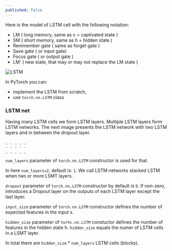 ```yaml
---
published: false
---
```

Here is the model of LSTM cell with the following notation:

* LM ( long memory, same as c = captivated state )
* SM ( short memory, same as h = hidden state )
* Remmember gate ( same as forget gate )
* Save gate ( or input gate)
* Focus gate ( or output gate )
* LM' ( new state, that may or may not replace the LM state )

![LSTM](https://dejanbatanjac.github.io/images/lstm.png)

In PyTorch you can:
* implement the LSTM from scratch, 
* use `torch.nn.LSTM` class

### LSTM net

Having many LSTM cells we form LSTM layers. Multiple LSTM layers form LSTM networks. The next image  presents the LSTM network with two LSTM layers and in between the dropout layer.
~~~
_ _ _ _ _ 
. . . . .
_ _ _ _ _
~~~

`num_layers` parameter of `torch.nn.LSTM` constructor is used for that. 

In here `num_layers=2`, default is: `1`. We call LSTM networks stacked LSTM when two or more LSMT layers.

`dropout` parameter of `torch.nn.LSTM` constructor by default is `0`. If non-zero, introduces a Dropout layer on the outputs of each LSTM layer except the last layer.

`input_size` parameter of `torch.nn.LSTM` constructor defines the number of expected features in the input x.

`hidden_size` parameter of `torhc.nn.LSTM` constuctor defines the number of features in the hidden state h. `hidden_size` equals the numer of LSTM cells in a LSMT layer.
 

In total there are `hidden_size` * `num_layers` LSTM cells (blocks).





